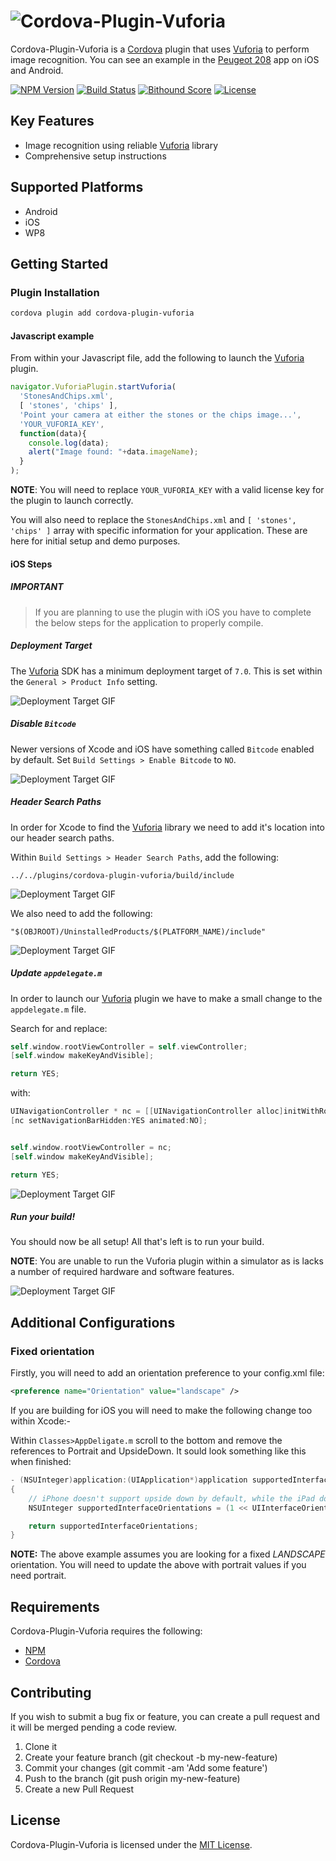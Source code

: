 # ![Cordova-Plugin-Vuforia][logo]
Cordova-Plugin-Vuforia is a [Cordova][cordova] plugin that uses [Vuforia][vuforia] to perform image recognition. You can see an example in the [Peugeot 208][peugeot] app on iOS and Android.

[![NPM Version][shield-npm]][info-npm]
[![Build Status][shield-travis]][info-travis]
[![Bithound Score][shield-bithound]][info-bithound]
[![License][shield-license]][info-license]


## Key Features
- Image recognition using reliable [Vuforia][vuforia] library
- Comprehensive setup instructions


## Supported Platforms
- Android
- iOS
- WP8


## Getting Started
### Plugin Installation
```bash
cordova plugin add cordova-plugin-vuforia
```

#### Javascript example
From within your Javascript file, add the following to launch the [Vuforia][vuforia] plugin.
```javascript
navigator.VuforiaPlugin.startVuforia(
  'StonesAndChips.xml',
  [ 'stones', 'chips' ],
  'Point your camera at either the stones or the chips image...',
  'YOUR_VUFORIA_KEY',
  function(data){
    console.log(data);
    alert("Image found: "+data.imageName);
  }
);
```

**NOTE**: You will need to replace `YOUR_VUFORIA_KEY` with a valid license key for the plugin to launch correctly.

You will also need to replace the `StonesAndChips.xml` and `[ 'stones', 'chips' ]` array with specific information for your application. These are here for initial setup and demo purposes.


#### iOS Steps
##### IMPORTANT
> If you are planning to use the plugin with iOS you have to complete the below steps for the application to properly compile.


##### Deployment Target
The [Vuforia][vuforia] SDK has a minimum deployment target of `7.0`. This is set within the `General > Product Info` setting.

![[Deployment Target GIF][stage-1]][stage-1]


##### Disable `Bitcode`
Newer versions of Xcode and iOS have something called `Bitcode` enabled by default. Set `Build Settings > Enable Bitcode` to `NO`.

![[Deployment Target GIF][stage-1]][stage-2]


##### Header Search Paths
In order for Xcode to find the [Vuforia][vuforia] library we need to add it's location into our header search paths.

Within `Build Settings > Header Search Paths`, add the following:

`../../plugins/cordova-plugin-vuforia/build/include`

![[Deployment Target GIF][stage-1]][stage-3]

We also need to add the following:

`"$(OBJROOT)/UninstalledProducts/$(PLATFORM_NAME)/include"`

![[Deployment Target GIF][stage-1]][stage-4]


##### Update `appdelegate.m`
In order to launch our [Vuforia][vuforia] plugin we have to make a small change to the `appdelegate.m` file.

Search for and replace:
```objective-c
self.window.rootViewController = self.viewController;
[self.window makeKeyAndVisible];

return YES;
```

with:
```objective-c
UINavigationController * nc = [[UINavigationController alloc]initWithRootViewController:self.viewController];
[nc setNavigationBarHidden:YES animated:NO];


self.window.rootViewController = nc;
[self.window makeKeyAndVisible];

return YES;
```

![[Deployment Target GIF][stage-1]][stage-5]


##### Run your build!
You should now be all setup! All that's left is to run your build.

**NOTE**: You are unable to run the Vuforia plugin within a simulator as is lacks a number of required hardware and software features.

![[Deployment Target GIF][stage-1]][stage-6]

## Additional Configurations
### Fixed orientation
Firstly, you will need to add an orientation preference to your config.xml file:
```xml
<preference name="Orientation" value="landscape" />
```

If you are building for iOS you will need to make the following change too within Xcode:-

Within `Classes>AppDeligate.m` scroll to the bottom and remove the references to Portrait and UpsideDown. It sould look something like this when finished:
```objective-c
- (NSUInteger)application:(UIApplication*)application supportedInterfaceOrientationsForWindow:(UIWindow*)window
{
    // iPhone doesn't support upside down by default, while the iPad does.  Override to allow all orientations always, and let the root view controller decide what's allowed (the supported orientations mask gets intersected).
    NSUInteger supportedInterfaceOrientations = (1 << UIInterfaceOrientationLandscapeLeft) | (1 << UIInterfaceOrientationLandscapeRight);

    return supportedInterfaceOrientations;
}
```

**NOTE:** The above example assumes you are looking for a fixed *LANDSCAPE* orientation. You will need to update the above with portrait values if you need portrait.

## Requirements
Cordova-Plugin-Vuforia requires the following:
* [NPM][npm]
* [Cordova][cordova]


## Contributing
If you wish to submit a bug fix or feature, you can create a pull request and it will be merged pending a code review.

1. Clone it
2. Create your feature branch (git checkout -b my-new-feature)
3. Commit your changes (git commit -am 'Add some feature')
4. Push to the branch (git push origin my-new-feature)
5. Create a new Pull Request


## License
Cordova-Plugin-Vuforia is licensed under the [MIT License][info-license].

[logo]: https://cdn.rawgit.com/thisisbd/cordova-plugin-vuforia/d14d00720569fea02d29cded4de3c6e617c87537/images/logo.svg
[stage-1]: https://raw.githubusercontent.com/thisisbd/cordova-plugin-vuforia/master/images/stage-1.gif
[stage-2]: https://raw.githubusercontent.com/thisisbd/cordova-plugin-vuforia/master/images/stage-2.gif
[stage-3]: https://raw.githubusercontent.com/thisisbd/cordova-plugin-vuforia/master/images/stage-3.gif
[stage-4]: https://raw.githubusercontent.com/thisisbd/cordova-plugin-vuforia/master/images/stage-4.gif
[stage-5]: https://raw.githubusercontent.com/thisisbd/cordova-plugin-vuforia/master/images/stage-5.gif
[stage-6]: https://raw.githubusercontent.com/thisisbd/cordova-plugin-vuforia/master/images/stage-6.gif

[cordova]: https://cordova.apache.org/
[vuforia]: https://www.vuforia.com/
[npm]: https://www.npmjs.com
[peugeot]: https://itunes.apple.com/gb/app/new-peugeot-208/id1020630968?mt=8

[info-npm]: https://www.npmjs.com/package/cordova-plugin-vuforia
[info-travis]: https://travis-ci.org/thisisbd/cordova-plugin-vuforia
[info-license]: LICENSE
[info-bithound]: https://www.bithound.io/github/thisisbd/cordova-plugin-vuforia
[shield-npm]: https://img.shields.io/npm/v/cordova-plugin-vuforia.svg
[shield-travis]: https://img.shields.io/travis/thisisbd/cordova-plugin-vuforia.svg
[shield-license]: https://img.shields.io/badge/license-MIT-blue.svg
[shield-bithound]: https://www.bithound.io/github/thisisbd/cordova-plugin-vuforia/badges/score.svg
